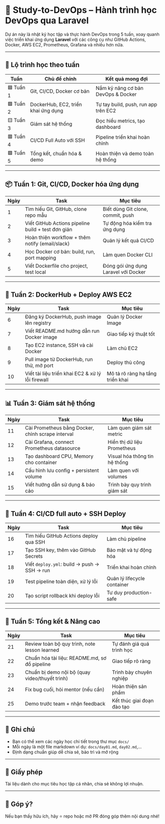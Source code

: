 # 🚀 Study-to-DevOps – Hành trình học DevOps qua Laravel

Dự án này là nhật ký học tập và thực hành DevOps trong 5 tuần, xoay quanh việc triển khai ứng dụng **Laravel** với các công cụ như GitHub Actions, Docker, AWS EC2, Prometheus, Grafana và nhiều hơn nữa.

---

## 📆 Lộ trình học theo tuần

| Tuần | Chủ đề chính                         | Kết quả mong đợi                     |
|------|--------------------------------------|--------------------------------------|
| 🟦 Tuần 1 | Git, CI/CD, Docker cơ bản           | Nắm kỹ năng cơ bản DevOps & Docker   |
| 🟩 Tuần 2 | DockerHub, EC2, triển khai ứng dụng | Tự tay build, push, run app trên EC2 |
| 🟨 Tuần 3 | Giám sát hệ thống                  | Đọc hiểu metrics, tạo dashboard      |
| 🟥 Tuần 4 | CI/CD Full Auto với SSH            | Pipeline triển khai hoàn chỉnh       |
| 🟪 Tuần 5 | Tổng kết, chuẩn hóa & demo          | Hoàn thiện và demo toàn hệ thống     |

---

## 📦 Tuần 1: Git, CI/CD, Docker hóa ứng dụng

| Ngày | Task                                               | Mục tiêu                                 |
|------|----------------------------------------------------|------------------------------------------|
| 1    | Tìm hiểu Git, GitHub, clone repo mẫu               | Biết dùng Git clone, commit, push        |
| 2    | Viết GitHub Actions pipeline build + test đơn giản | Tự động hóa kiểm tra ứng dụng            |
| 3    | Hoàn thiện workflow + thêm notify (email/slack)    | Quản lý kết quả CI/CD                    |
| 4    | Học Docker cơ bản: build, run, port mapping        | Làm quen Docker CLI                      |
| 5    | Viết Dockerfile cho project, test local            | Đóng gói ứng dụng Laravel với Docker     |


---

## 🐳 Tuần 2: DockerHub + Deploy AWS EC2

| Ngày | Task                                                | Mục tiêu                                 |
|------|-----------------------------------------------------|------------------------------------------|
| 6    | Đăng ký DockerHub, push image lên registry          | Quản lý Docker Image                     |
| 7    | Viết README.md hướng dẫn run Docker image           | Giao tiếp kỹ thuật tốt                   |
| 8    | Tạo EC2 instance, SSH và cài Docker                 | Làm chủ EC2                              |
| 9    | Pull image từ DockerHub, run thử, mở port           | Deploy thủ công                          |
| 10   | Viết tài liệu triển khai EC2 & xử lý lỗi firewall   | Mô tả rõ ràng hạ tầng triển khai         |



---

## 📊 Tuần 3: Giám sát hệ thống

| Ngày | Task                                                | Mục tiêu                                 |
|------|-----------------------------------------------------|------------------------------------------|
| 11   | Cài Prometheus bằng Docker, chỉnh scrape interval   | Làm quen giám sát metric                 |
| 12   | Cài Grafana, connect Prometheus datasource          | Hiển thị dữ liệu Prometheus              |
| 13   | Tạo dashboard CPU, Memory cho container             | Visual hóa thông tin hệ thống            |
| 14   | Cấu hình lưu config + persistent volume             | Làm quen với volumes                     |
| 15   | Viết hướng dẫn sử dụng & báo cáo                    | Trình bày quy trình giám sát             |


---

## 🚀 Tuần 4: CI/CD full auto + SSH Deploy

| Ngày | Task                                                | Mục tiêu                                 |
|------|-----------------------------------------------------|------------------------------------------|
| 16   | Tìm hiểu GitHub Actions deploy qua SSH              | Làm chủ pipeline                         |
| 17   | Tạo SSH key, thêm vào GitHub Secrets                | Bảo mật và tự động hóa                   |
| 18   | Viết `deploy.yml`: build → push → SSH → run         | Triển khai hoàn chỉnh                    |
| 19   | Test pipeline toàn diện, xử lý lỗi                  | Quản lý lifecycle container              |
| 20   | Tạo script rollback khi deploy lỗi                  | Tư duy production-safe                   |



---

## 🧪 Tuần 5: Tổng kết & Nâng cao

| Ngày | Task                                                | Mục tiêu                                 |
|------|-----------------------------------------------------|------------------------------------------|
| 21   | Review toàn bộ quy trình, note lesson learned       | Tự đánh giá quá trình học                |
| 22   | Chuẩn hóa tài liệu: README.md, sơ đồ pipeline       | Giao tiếp rõ ràng                        |
| 23   | Chuẩn bị demo nội bộ (quay video/thuyết trình)      | Trình bày chuyên nghiệp                  |
| 24   | Fix bug cuối, hỏi mentor (nếu cần)                  | Hoàn thiện sản phẩm                      |
| 25   | Demo trước team + nhận feedback                     | Kết thúc giai đoạn đào tạo               |



---

## 📘 Ghi chú

- Bạn có thể xem các ngày học chi tiết trong thư mục `docs/`
- Mỗi ngày là một file markdown ví dụ: `docs/day01.md`, `day02.md`,...
- Định dạng chuẩn giúp dễ chia sẻ, bảo trì và mở rộng

---

## 📄 Giấy phép

Tài liệu dành cho mục tiêu học tập cá nhân, chia sẻ không lợi nhuận.

---

## 💬 Góp ý?

Nếu bạn thấy hữu ích, hãy ⭐ repo hoặc mở PR đóng góp thêm nội dung nhé!
